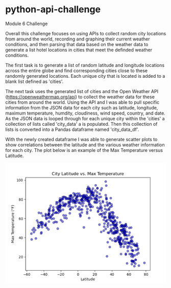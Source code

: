 # python-api-challenge
Module 6 Challenge

Overall this challenge focuses on using APIs to collect random city locations from around the world, recording and graphing their current weather conditions, and then parsing that data based on the weather data to generate a list hotel locations in cities that meet the definded weather conditions.

The first task is to generate a list of random latitude and longitude locations across the entire globe and find corresponding cities close to these randomly generated locations. Each unique city that is located is added to a blank list defined as 'cities'.

The next task uses the generated list of cities and the Open Weather API (https://openweathermap.org/api) to collect the weather data for these cities from around the world. Using the API and I was able to pull specific information from the JSON data for each city such as latitude, longitude, maximum temperature, humdity, cloudiness, wind speed, country, and date. As the JSON data is looped through for each unique city within the 'cities' a collection of lists called 'city_data' a is populated. Then this collection of lists is converted into a Pandas dataframe named 'city_data_df'.

With the newly created dataframe I was able to generate scatter plots to show correlations between the latitude and the various weather information for each city.
The plot below is an example of the Max Temperature versus Latitude.

![City Latitude vs. Max Temperture](WeatherPy\output_data\City_Lat_vs_Max_Temp.png)